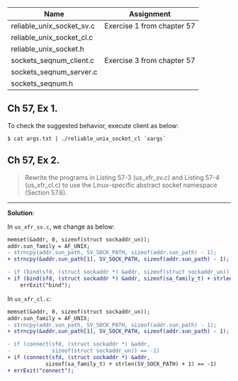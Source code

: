 | Name | Assignment |
| ---- | ---------- |
| reliable_unix_socket_sv.c  | Exercise 1 from chapter 57 |
| reliable_unix_socket_cl.c  |                            |
| reliable_unix_socket.h     |                            |
| sockets_seqnum_client.c    | Exercise 3 from chapter 57 |
| sockets_seqnum_server.c    |                            |
| sockets_seqnum.h           |                            |

## Ch 57, Ex 1.

To check the suggested behavior, execute client as below:

```
$ cat args.txt | ./reliable_unix_socket_cl `xargs`
```

## Ch 57, Ex 2.

> Rewrite the programs in Listing 57-3 (us_xfr_sv.c) and Listing 57-4 (us_xfr_cl.c) to use the Linux-specific abstract socket namespace (Section 57.6).

---

**Solution**:

In `us_xfr_sv.c`, we change as below:

```diff
memset(&addr, 0, sizeof(struct sockaddr_un));
addr.sun_family = AF_UNIX;
- strncpy(addr.sun_path, SV_SOCK_PATH, sizeof(addr.sun_path) - 1);
+ strncpy(&addr.sun_path[1], SV_SOCK_PATH, sizeof(addr.sun_path) - 1);

- if (bind(sfd, (struct sockaddr *) &addr, sizeof(struct sockaddr_un)) == -1)
+ if (bind(sfd, (struct sockaddr *) &addr, sizeof(sa_family_t) + strlen(SV_SOCK_PATH) + 1) == -1)
    errExit("bind");
```

In `us_xfr_cl.c`:

```diff
memset(&addr, 0, sizeof(struct sockaddr_un));
addr.sun_family = AF_UNIX;
- strncpy(addr.sun_path, SV_SOCK_PATH, sizeof(addr.sun_path) - 1);
+ strncpy(&addr.sun_path[1], SV_SOCK_PATH, sizeof(addr.sun_path) - 1);

- if (connect(sfd, (struct sockaddr *) &addr,
-             sizeof(struct sockaddr_un)) == -1)
+ if (connect(sfd, (struct sockaddr *) &addr,
            sizeof(sa_family_t) + strlen(SV_SOCK_PATH) + 1) == -1)
+ errExit("connect");
```
